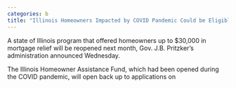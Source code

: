 ```yaml
---
categories: b
title: "Illinois Homeowners Impacted by COVID Pandemic Could be Eligible for Up to 30K in Mortgage Relief"
---
```


A state of Illinois program that offered homeowners up to $30,000 in mortgage relief will be reopened next month, Gov. J.B. Pritzker’s administration announced Wednesday.



The Illinois Homeowner Assistance Fund, which had been opened during the COVID pandemic, will open back up to applications on